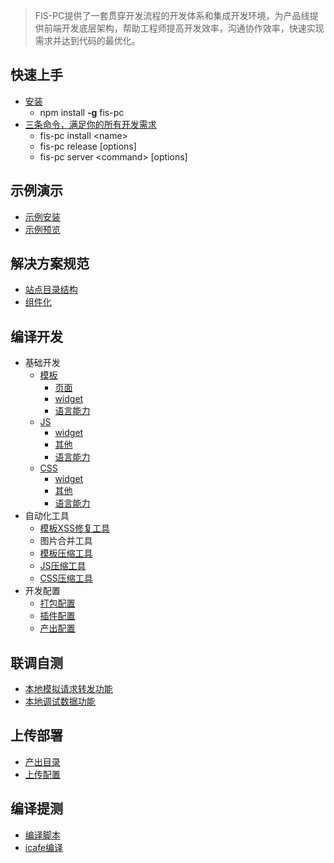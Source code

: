 > FIS-PC提供了一套贯穿开发流程的开发体系和集成开发环境，为产品线提供前端开发底层架构，帮助工程师提高开发效率，沟通协作效率，快速实现需求并达到代码的最优化。

## 快速上手

* [安装](https://github.com/xiangshouding/fis-pc/wiki/快速上手#)
    * npm install **-g** fis-pc
* [三条命令，满足你的所有开发需求](https://github.com/xiangshouding/fis-pc/wiki/%E5%BF%AB%E9%80%9F%E4%B8%8A%E6%89%8B#%E4%B8%89%E6%9D%A1%E5%91%BD%E4%BB%A4%E6%BB%A1%E8%B6%B3%E4%BD%A0%E7%9A%84%E6%89%80%E6%9C%89%E9%9C%80%E6%B1%82)
    * fis-pc install &lt;name&gt;
    * fis-pc release &#91;options&#93;
    * fis-pc server &lt;command&gt; &#91;options&#93;

## 示例演示

* [示例安装](https://github.com/xiangshouding/fis-pc/wiki/%E7%A4%BA%E4%BE%8B#%E7%A4%BA%E4%BE%8B%E5%AE%89%E8%A3%85)
* [示例预览](https://github.com/xiangshouding/fis-pc/wiki/%E7%A4%BA%E4%BE%8B#%E7%A4%BA%E4%BE%8B%E9%A2%84%E8%A7%88)

## 解决方案规范

* [站点目录结构](https://github.com/xiangshouding/fis-pc/wiki/%E8%A7%A3%E5%86%B3%E6%96%B9%E6%A1%88%E8%A7%84%E8%8C%83#)
* [组件化](https://github.com/xiangshouding/fis-pc/wiki/%E8%A7%A3%E5%86%B3%E6%96%B9%E6%A1%88%E8%A7%84%E8%8C%83#-1)

## 编译开发

* 基础开发
    * [模板](https://github.com/xiangshouding/fis-pc/wiki/模板)
        * [页面](https://github.com/xiangshouding/fis-pc/wiki/%E6%A8%A1%E6%9D%BF#%E9%A1%B5%E9%9D%A2)
        * [widget](https://github.com/xiangshouding/fis-pc/wiki/%E6%A8%A1%E6%9D%BF#widget)
        * [语言能力](https://github.com/xiangshouding/fis-pc/wiki/%E6%A8%A1%E6%9D%BF#widget)
    * [JS](https://github.com/xiangshouding/fis-pc/wiki/js)
        * [widget](https://github.com/xiangshouding/fis-pc/wiki/js#widget)
        * [其他](https://github.com/xiangshouding/fis-pc/wiki/js#%E5%85%B6%E4%BB%96)
        * [语言能力](https://github.com/xiangshouding/fis-pc/wiki/js#%E8%AF%AD%E8%A8%80%E8%83%BD%E5%8A%9B)
    * [CSS](https://github.com/xiangshouding/fis-pc/wiki/css)
        * [widget](https://github.com/xiangshouding/fis-pc/wiki/css#widget)
        * [其他](https://github.com/xiangshouding/fis-pc/wiki/css#%E5%85%B6%E4%BB%96)
        * [语言能力](https://github.com/xiangshouding/fis-pc/wiki/css#%E8%AF%AD%E8%A8%80%E8%83%BD%E5%8A%9B)
* 自动化工具
    * [模板XSS修复工具](https://github.com/xiangshouding/fis-pc/wiki/%E8%87%AA%E5%8A%A8%E5%8C%96%E5%B7%A5%E5%85%B7#xss)
    * 图片合并工具
    * [模板压缩工具](https://github.com/xiangshouding/fis-pc/wiki/%E8%87%AA%E5%8A%A8%E5%8C%96%E5%B7%A5%E5%85%B7#%E6%A8%A1%E6%9D%BF%E5%8E%8B%E7%BC%A9%E5%B7%A5%E5%85%B7)
    * [JS压缩工具](https://github.com/xiangshouding/fis-pc/wiki/%E8%87%AA%E5%8A%A8%E5%8C%96%E5%B7%A5%E5%85%B7#js%E5%8E%8B%E7%BC%A9%E5%B7%A5%E5%85%B7)
    * [CSS压缩工具](https://github.com/xiangshouding/fis-pc/wiki/%E8%87%AA%E5%8A%A8%E5%8C%96%E5%B7%A5%E5%85%B7#css%E5%8E%8B%E7%BC%A9%E5%B7%A5%E5%85%B7)
* 开发配置
    * [打包配置](https://github.com/xiangshouding/fis-pc/wiki/%E6%89%93%E5%8C%85%E9%85%8D%E7%BD%AE)
    * [插件配置](https://github.com/xiangshouding/fis-pc/wiki/%E6%8F%92%E4%BB%B6%E9%85%8D%E7%BD%AE)
    * [产出配置](https://github.com/xiangshouding/fis-pc/wiki/%E4%BA%A7%E5%87%BA%E9%85%8D%E7%BD%AE)

## 联调自测

* [本地模拟请求转发功能](https://github.com/xiangshouding/fis-pc/wiki/%E6%9C%AC%E5%9C%B0%E6%A8%A1%E6%8B%9F%E8%AF%B7%E6%B1%82%E8%BD%AC%E5%8F%91%E5%8A%9F%E8%83%BD)
* [本地调试数据功能](https://github.com/xiangshouding/fis-pc/wiki/%E6%9C%AC%E5%9C%B0%E8%B0%83%E8%AF%95%E6%95%B0%E6%8D%AE%E5%8A%9F%E8%83%BD)

## 上传部署

* [产出目录](https://github.com/xiangshouding/fis-pc/wiki/%E4%B8%8A%E4%BC%A0%E9%83%A8%E7%BD%B2#%E4%BA%A7%E5%87%BA%E7%9B%AE%E5%BD%95)
* [上传配置](https://github.com/xiangshouding/fis-pc/wiki/%E4%B8%8A%E4%BC%A0%E9%83%A8%E7%BD%B2#%E4%B8%8A%E4%BC%A0%E9%85%8D%E7%BD%AE)

## 编译提测

* [编译脚本](https://github.com/xiangshouding/fis-pc/wiki/%E7%BC%96%E8%AF%91%E6%8F%90%E6%B5%8B#%E7%BC%96%E8%AF%91%E8%84%9A%E6%9C%AC)
* [icafe编译](https://github.com/xiangshouding/fis-pc/wiki/%E7%BC%96%E8%AF%91%E6%8F%90%E6%B5%8B#icafe%E7%BC%96%E8%AF%91)